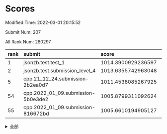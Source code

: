 # Scores

Modified Time: 2022-03-01 20:15:52

Submit Num: 207

All Rank Num: 280297

| rank |               submit               |       score        |       sigma        | pk_num |
| :--- | :--------------------------------- | :----------------- | :----------------- | :----- |
| 1    | jsonzb.test.test_1                 | 1014.3900929236597 | 0.7965682800650395 | 5416   |
| 2    | jsonzb.test.submission_level_4     | 1013.6355742963048 | 0.8233407756079417 | 5413   |
| 5    | cpp.21_12_24.submission-2b2ea0d7   | 1011.4538085267925 | 0.774054809725066  | 5414   |
| 54   | cpp.2022_01_09.submission-5b0e3de2 | 1005.8799311092624 | 0.7206201824930099 | 5418   |
| 55   | cpp.2022_01_09.submission-816672bd | 1005.6610194905127 | 0.725559816582927  | 5416   |


<details>
<summary>全部</summary>

| rank |                 submit                 |       score        |       sigma        | pk_num |
| :--- | :------------------------------------- | :----------------- | :----------------- | :----- |
| 1    | jsonzb.test.test_1                     | 1014.3900929236597 | 0.7965682800650395 | 5416   |
| 2    | jsonzb.test.submission_level_4         | 1013.6355742963048 | 0.8233407756079417 | 5413   |
| 3    | gobigger.level_3.submission_level_3_49 | 1011.5761534108584 | 0.7652130933762925 | 5419   |
| 4    | gobigger.level_3.submission_level_3_10 | 1011.5340154571392 | 0.7873192917531022 | 5417   |
| 5    | cpp.21_12_24.submission-2b2ea0d7       | 1011.4538085267925 | 0.774054809725066  | 5414   |
| 6    | gobigger.level_3.submission_level_3_13 | 1011.4274560341536 | 0.7758181289548681 | 5418   |
| 7    | gobigger.level_3.submission_level_3_5  | 1011.2683334817689 | 0.7636877166884393 | 5420   |
| 8    | gobigger.level_3.submission_level_3_44 | 1011.1027316715443 | 0.8129872304367308 | 5414   |
| 9    | gobigger.level_3.submission_level_3_15 | 1011.0908724278836 | 0.7600591208316642 | 5421   |
| 10   | gobigger.level_3.submission_level_3_38 | 1011.0287265767514 | 0.8021062393999524 | 5422   |
| 11   | gobigger.level_3.submission_level_3_1  | 1010.9495216173962 | 0.7601713282789675 | 5413   |
| 12   | gobigger.level_3.submission_level_3_16 | 1010.9476915312808 | 0.7619643816848631 | 5414   |
| 13   | gobigger.level_3.submission_level_3_7  | 1010.8576188076397 | 0.7554577278558385 | 5418   |
| 14   | gobigger.level_3.submission_level_3_4  | 1010.8442073136473 | 0.7783862287741136 | 5418   |
| 15   | gobigger.level_3.submission_level_3_24 | 1010.76839833517   | 0.7655329806885598 | 5418   |
| 16   | gobigger.level_3.submission_level_3_25 | 1010.6805812607395 | 0.7581222842433759 | 5416   |
| 17   | gobigger.level_3.submission_level_3_33 | 1010.6769766091962 | 0.7685317524791339 | 5417   |
| 18   | gobigger.level_3.submission_level_3_27 | 1010.6443897283092 | 0.7453641398207909 | 5417   |
| 19   | gobigger.level_3.submission_level_3_2  | 1010.5259380912725 | 0.7710846112675246 | 5417   |
| 20   | gobigger.level_3.submission_level_3_34 | 1010.4561404402479 | 0.7565943214685678 | 5415   |
| 21   | gobigger.level_3.submission_level_3_36 | 1010.4016321216368 | 0.7529990650560285 | 5413   |
| 22   | gobigger.level_3.submission_level_3_35 | 1010.2613018901454 | 0.7611510927600802 | 5417   |
| 23   | gobigger.level_3.submission_level_3_40 | 1010.224734501     | 0.7552324357495983 | 5415   |
| 24   | gobigger.level_3.submission_level_3_28 | 1010.2170071282446 | 0.7660863453881105 | 5413   |
| 25   | gobigger.level_3.submission_level_3_22 | 1010.2075392208217 | 0.7657697773241778 | 5414   |
| 26   | gobigger.level_3.submission_level_3_8  | 1010.1799471293004 | 0.7704951193554446 | 5418   |
| 27   | gobigger.level_3.submission_level_3_37 | 1010.1531525660353 | 0.7529114083655495 | 5416   |
| 28   | gobigger.level_3.submission_level_3_42 | 1010.1435939443177 | 0.786642279102172  | 5422   |
| 29   | gobigger.level_3.submission_level_3_23 | 1010.1045442371382 | 0.7439386910980891 | 5413   |
| 30   | gobigger.level_3.submission_level_3_29 | 1010.0948708520934 | 0.7769845457935735 | 5420   |
| 31   | gobigger.level_3.submission_level_3_31 | 1009.9702226756162 | 0.7461394254937382 | 5416   |
| 32   | gobigger.level_3.submission_level_3_43 | 1009.9162193129639 | 0.7902788996597856 | 5417   |
| 33   | gobigger.level_3.submission_level_3_41 | 1009.902279306631  | 0.7823814712219446 | 5413   |
| 34   | gobigger.level_3.submission_level_3_45 | 1009.8068158622629 | 0.7441114794141364 | 5415   |
| 35   | gobigger.level_3.submission_level_3_21 | 1009.7477041601251 | 0.7703617258561893 | 5414   |
| 36   | gobigger.level_3.submission_level_3_20 | 1009.6487589465357 | 0.7427586667031267 | 5415   |
| 37   | gobigger.level_3.submission_level_3_14 | 1009.5608385001449 | 0.7489685927262306 | 5417   |
| 38   | gobigger.level_3.submission_level_3_3  | 1009.4858136505011 | 0.7439987819382557 | 5418   |
| 39   | gobigger.level_3.submission_level_3_18 | 1009.4645937780623 | 0.7647299618630888 | 5414   |
| 40   | gobigger.level_3.submission_level_3_12 | 1009.4601338067832 | 0.7535000384717169 | 5417   |
| 41   | gobigger.level_3.submission_level_3_9  | 1009.3188133696224 | 0.7612955861156411 | 5419   |
| 42   | gobigger.level_3.submission_level_3_47 | 1009.294747898521  | 0.7362576889780054 | 5414   |
| 43   | gobigger.level_3.submission_level_3_32 | 1009.2741874014196 | 0.7547509373652628 | 5412   |
| 44   | gobigger.level_3.submission_level_3_48 | 1009.2713845569347 | 0.7638117695342053 | 5418   |
| 45   | gobigger.level_3.submission_level_3_26 | 1009.2241342561697 | 0.7419784227271907 | 5410   |
| 46   | gobigger.level_3.submission_level_3_17 | 1009.1627988442851 | 0.7347335952953522 | 5415   |
| 47   | gobigger.level_3.submission_level_3_0  | 1009.1374293726659 | 0.7507651792709118 | 5421   |
| 48   | gobigger.level_3.submission_level_3_30 | 1009.1359320772955 | 0.7406755027489517 | 5414   |
| 49   | gobigger.level_3.submission_level_3_39 | 1009.0668344052538 | 0.7430176833132351 | 5422   |
| 50   | gobigger.level_3.submission_level_3_19 | 1008.9797589007416 | 0.7516232976602516 | 5411   |
| 51   | gobigger.level_3.submission_level_3_46 | 1008.8662349538117 | 0.7355092027446904 | 5419   |
| 52   | gobigger.level_3.submission_level_3_6  | 1008.5168187828946 | 0.7731598001795643 | 5416   |
| 53   | gobigger.level_3.submission_level_3_11 | 1008.2212957212489 | 0.7282638390242018 | 5416   |
| 54   | cpp.2022_01_09.submission-5b0e3de2     | 1005.8799311092624 | 0.7206201824930099 | 5418   |
| 55   | cpp.2022_01_09.submission-816672bd     | 1005.6610194905127 | 0.725559816582927  | 5416   |
| 56   | gobigger.level_1.submission_level_1_14 | 1005.3624574799935 | 0.7258124290967541 | 5419   |
| 57   | gobigger.level_1.submission_level_1_13 | 1004.9974311890932 | 0.7138953532930293 | 5414   |
| 58   | gobigger.level_1.submission_level_1_37 | 1004.8902618042381 | 0.7141590751942034 | 5416   |
| 59   | gobigger.level_1.submission_level_1_49 | 1004.5552336228955 | 0.7123609934085331 | 5419   |
| 60   | gobigger.level_1.submission_level_1_43 | 1004.454947082644  | 0.727291216907203  | 5416   |
| 61   | gobigger.level_1.submission_level_1_30 | 1004.2393278147142 | 0.7149019009958416 | 5411   |
| 62   | gobigger.level_1.submission_level_1_46 | 1004.2134733364343 | 0.7164676457407998 | 5415   |
| 63   | gobigger.level_1.submission_level_1_11 | 1004.1625187710422 | 0.726376357447212  | 5419   |
| 64   | gobigger.level_1.submission_level_1_8  | 1004.1275274026995 | 0.7331132594081385 | 5418   |
| 65   | gobigger.level_1.submission_level_1_5  | 1004.1202571645821 | 0.7263673504457387 | 5416   |
| 66   | gobigger.level_1.submission_level_1_10 | 1004.1174322976119 | 0.7257598878748507 | 5418   |
| 67   | gobigger.level_1.submission_level_1_21 | 1004.0950323987156 | 0.7131548411665563 | 5420   |
| 68   | gobigger.level_1.submission_level_1_1  | 1004.0586995910878 | 0.7171468541311815 | 5420   |
| 69   | gobigger.level_1.submission_level_1_17 | 1004.0330864795621 | 0.717902701599555  | 5415   |
| 70   | gobigger.level_1.submission_level_1_36 | 1003.9479110595847 | 0.726876162466466  | 5417   |
| 71   | gobigger.level_1.submission_level_1_47 | 1003.8759522945726 | 0.7119636626464337 | 5419   |
| 72   | gobigger.level_1.submission_level_1_16 | 1003.6629967682792 | 0.7220424364686584 | 5420   |
| 73   | gobigger.level_1.submission_level_1_26 | 1003.630941845143  | 0.711935271969608  | 5419   |
| 74   | gobigger.level_1.submission_level_1_38 | 1003.5925460613698 | 0.7173738866432957 | 5417   |
| 75   | gobigger.level_1.submission_level_1_4  | 1003.5891061659494 | 0.7052693601915515 | 5422   |
| 76   | gobigger.level_1.submission_level_1_48 | 1003.5033889641485 | 0.7215927511423702 | 5422   |
| 77   | gobigger.level_1.submission_level_1_24 | 1003.5004482649992 | 0.7068213137528905 | 5419   |
| 78   | gobigger.level_1.submission_level_1_18 | 1003.4684572524775 | 0.707717032865572  | 5411   |
| 79   | gobigger.level_1.submission_level_1_20 | 1003.4567336567993 | 0.7212190968113956 | 5417   |
| 80   | gobigger.level_1.submission_level_1_12 | 1003.3871458674734 | 0.7247411262379913 | 5419   |
| 81   | gobigger.level_1.submission_level_1_33 | 1003.3700179292886 | 0.7085908308028752 | 5411   |
| 82   | gobigger.level_1.submission_level_1_45 | 1003.3645820952373 | 0.7168930122263356 | 5419   |
| 83   | gobigger.level_1.submission_level_1_29 | 1003.2726664675686 | 0.7288596961239903 | 5422   |
| 84   | gobigger.level_1.submission_level_1_27 | 1003.0983183239398 | 0.7144303729495161 | 5413   |
| 85   | gobigger.level_1.submission_level_1_7  | 1003.0639132024171 | 0.7219341483632775 | 5416   |
| 86   | gobigger.level_1.submission_level_1_19 | 1003.0637187431824 | 0.724020918796357  | 5415   |
| 87   | gobigger.level_1.submission_level_1_15 | 1003.0463336848929 | 0.7231665588101023 | 5419   |
| 88   | gobigger.level_1.submission_level_1_25 | 1003.0252783676987 | 0.7226477872710119 | 5419   |
| 89   | gobigger.level_1.submission_level_1_3  | 1002.9318198619414 | 0.7178231424888645 | 5416   |
| 90   | gobigger.level_1.submission_level_1_32 | 1002.9306555726043 | 0.7276037525747726 | 5418   |
| 91   | gobigger.level_1.submission_level_1_34 | 1002.9013452240179 | 0.715572262993656  | 5414   |
| 92   | gobigger.level_1.submission_level_1_44 | 1002.8776633412634 | 0.7204625189633203 | 5417   |
| 93   | gobigger.level_1.submission_level_1_35 | 1002.8230144339338 | 0.7313947624572579 | 5416   |
| 94   | gobigger.level_1.submission_level_1_9  | 1002.8173480006191 | 0.7146924233406142 | 5416   |
| 95   | gobigger.level_1.submission_level_1_28 | 1002.7040699489512 | 0.7179039532759581 | 5417   |
| 96   | gobigger.level_1.submission_level_1_39 | 1002.6391419126479 | 0.7252617226787589 | 5413   |
| 97   | gobigger.level_1.submission_level_1_42 | 1002.4668782327208 | 0.7236250349322617 | 5414   |
| 98   | gobigger.level_1.submission_level_1_22 | 1002.4319475635019 | 0.7244292209867139 | 5409   |
| 99   | gobigger.level_1.submission_level_1_6  | 1002.4159939070662 | 0.7089373387069645 | 5417   |
| 100  | gobigger.level_1.submission_level_1_41 | 1002.3682790538664 | 0.7199360377533434 | 5416   |
| 101  | gobigger.level_1.submission_level_1_40 | 1002.3461491300903 | 0.7216261343304538 | 5419   |
| 102  | gobigger.level_1.submission_level_1_23 | 1002.1584872944131 | 0.7191547734194201 | 5419   |
| 103  | gobigger.level_1.submission_level_1_0  | 1002.1193051532454 | 0.7157695595160979 | 5420   |
| 104  | gobigger.level_1.submission_level_1_31 | 1002.0719965613368 | 0.7082403564965986 | 5414   |
| 105  | gobigger.level_1.submission_level_1_2  | 1001.9157428655435 | 0.7158836332018803 | 5419   |
| 106  | gobigger.random.submission_random_39   | 996.9301721346787  | 0.7010713487620186 | 5416   |
| 107  | gobigger.random.submission_random_29   | 996.9025113167971  | 0.7032786348486062 | 5416   |
| 108  | gobigger.random.submission_random_12   | 996.8937572126031  | 0.7060079649881092 | 5418   |
| 109  | gobigger.random.submission_random_24   | 996.8265020363626  | 0.7111506163201963 | 5417   |
| 110  | gobigger.random.submission_random_1    | 996.6300641415642  | 0.7189508399167802 | 5417   |
| 111  | gobigger.random.submission_random_37   | 996.6203341652634  | 0.708011082384063  | 5414   |
| 112  | gobigger.random.submission_random_19   | 996.4842329947252  | 0.7081294213627235 | 5420   |
| 113  | gobigger.random.submission_random_18   | 996.4674367842134  | 0.7247398154746227 | 5413   |
| 114  | gobigger.random.submission_random_28   | 996.3617451186576  | 0.727208803829553  | 5414   |
| 115  | gobigger.random.submission_random_44   | 996.340255530882   | 0.7064011529876136 | 5423   |
| 116  | gobigger.random.submission_random_40   | 996.3156518330925  | 0.706010240661384  | 5418   |
| 117  | gobigger.random.submission_random_42   | 996.2084476609575  | 0.7086260072419244 | 5416   |
| 118  | gobigger.random.submission_random_5    | 996.1967879467293  | 0.7103921744042048 | 5414   |
| 119  | gobigger.random.submission_random_9    | 996.1698623136537  | 0.7185587486309016 | 5419   |
| 120  | gobigger.random.submission_random_47   | 996.1511568840838  | 0.7198591490219428 | 5416   |
| 121  | gobigger.random.submission_random_38   | 996.1483993026683  | 0.7265029120335921 | 5417   |
| 122  | gobigger.random.submission_random_48   | 996.0933539986255  | 0.7057222013905954 | 5414   |
| 123  | gobigger.random.submission_random_23   | 996.0873966372345  | 0.7256041273372948 | 5413   |
| 124  | gobigger.random.submission_random_25   | 996.0614478290188  | 0.6994408612405166 | 5423   |
| 125  | gobigger.random.submission_random_13   | 996.046167812792   | 0.714478294343061  | 5422   |
| 126  | gobigger.random.submission_random_41   | 996.0406227430911  | 0.7104175806048485 | 5413   |
| 127  | gobigger.random.submission_random_10   | 996.0169917765569  | 0.7241506739475662 | 5418   |
| 128  | gobigger.random.submission_random_15   | 996.0105588552613  | 0.7188519285115571 | 5419   |
| 129  | gobigger.random.submission_random_34   | 995.9798751592753  | 0.7076150965659126 | 5416   |
| 130  | gobigger.random.submission_random_26   | 995.9341078779967  | 0.7149017361004308 | 5418   |
| 131  | gobigger.random.submission_random_27   | 995.8113504544849  | 0.6974062149783067 | 5418   |
| 132  | gobigger.random.submission_random_11   | 995.8083760718306  | 0.7214979457627152 | 5415   |
| 133  | gobigger.random.submission_random_49   | 995.7475560666293  | 0.7128893420115279 | 5416   |
| 134  | gobigger.random.submission_random_31   | 995.7362010710993  | 0.7199303031564752 | 5412   |
| 135  | gobigger.random.submission_random_16   | 995.6449631257594  | 0.7027047685195734 | 5417   |
| 136  | gobigger.random.submission_random_45   | 995.6228393769939  | 0.7048308283319782 | 5418   |
| 137  | gobigger.random.submission_random_43   | 995.6084249866756  | 0.7070358279637355 | 5416   |
| 138  | gobigger.random.submission_random_14   | 995.5577383201056  | 0.7219611853289606 | 5415   |
| 139  | gobigger.random.submission_random_6    | 995.4883916681281  | 0.7141953668262215 | 5418   |
| 140  | gobigger.random.submission_random_36   | 995.45939975527    | 0.7063305283465284 | 5422   |
| 141  | gobigger.random.submission_random_4    | 995.4569914767991  | 0.7134133244831931 | 5415   |
| 142  | gobigger.random.submission_random_22   | 995.4485633812459  | 0.7128592563592617 | 5412   |
| 143  | gobigger.random.submission_random_8    | 995.4345869039936  | 0.7205571756537413 | 5417   |
| 144  | gobigger.random.submission_random_35   | 995.4329728760927  | 0.7168311778875375 | 5418   |
| 145  | gobigger.random.submission_random_7    | 995.404285614528   | 0.727332187324613  | 5413   |
| 146  | gobigger.random.submission_random_20   | 995.3900760672602  | 0.7174982076662035 | 5419   |
| 147  | gobigger.random.submission_random_21   | 995.3833124646011  | 0.713018851660598  | 5415   |
| 148  | gobigger.random.submission_random_0    | 995.1353156187265  | 0.7184088884394572 | 5415   |
| 149  | gobigger.random.submission_random_33   | 995.0864201261031  | 0.7178408722276212 | 5416   |
| 150  | gobigger.random.submission_random_2    | 995.0153052805148  | 0.7226363146760862 | 5410   |
| 151  | gobigger.random.submission_random_32   | 994.9391758434838  | 0.7120084071345001 | 5419   |
| 152  | gobigger.random.submission_random_30   | 994.9134962094851  | 0.7205576187834069 | 5419   |
| 153  | gobigger.random.submission_random_17   | 994.8580747139218  | 0.7083334373938053 | 5414   |
| 154  | gobigger.random.submission_random_3    | 994.8372378600807  | 0.7063260780734204 | 5420   |
| 155  | gobigger.random.submission_random_46   | 994.2171227191316  | 0.7222787313952731 | 5416   |
| 156  | gobigger.level_2.submission_level_2_22 | 993.7572729815005  | 0.7182402994985649 | 5415   |
| 157  | gobigger.level_2.submission_level_2_19 | 993.6588187646176  | 0.7532280797564331 | 5425   |
| 158  | gobigger.level_2.submission_level_2_20 | 993.5678873817246  | 0.7267569175899339 | 5412   |
| 159  | gobigger.level_2.submission_level_2_25 | 993.5424335114814  | 0.7310901997723894 | 5417   |
| 160  | gobigger.level_2.submission_level_2_31 | 993.4750410834139  | 0.7422514204749686 | 5424   |
| 161  | gobigger.level_2.submission_level_2_10 | 993.2924546150958  | 0.7148066187057515 | 5415   |
| 162  | gobigger.level_2.submission_level_2_7  | 993.2747771087953  | 0.7361328671884028 | 5416   |
| 163  | gobigger.level_2.submission_level_2_27 | 993.1922512141488  | 0.742384780199437  | 5411   |
| 164  | gobigger.level_2.submission_level_2_3  | 992.7540647254053  | 0.741208981252917  | 5419   |
| 165  | gobigger.level_2.submission_level_2_21 | 992.7245397601893  | 0.7452049797013459 | 5415   |
| 166  | gobigger.level_2.submission_level_2_48 | 992.7141825766811  | 0.7411774438479061 | 5414   |
| 167  | gobigger.level_2.submission_level_2_28 | 992.677965059977   | 0.7298639482721119 | 5415   |
| 168  | gobigger.level_2.submission_level_2_44 | 992.6565993148738  | 0.7389295227256811 | 5419   |
| 169  | gobigger.level_2.submission_level_2_33 | 992.6523781959169  | 0.756005742069493  | 5415   |
| 170  | gobigger.level_2.submission_level_2_8  | 992.6173672009386  | 0.7422276805636244 | 5413   |
| 171  | gobigger.level_2.submission_level_2_40 | 992.5910482388224  | 0.7223569283702287 | 5412   |
| 172  | gobigger.level_2.submission_level_2_12 | 992.5612910258931  | 0.7634023684236542 | 5421   |
| 173  | gobigger.level_2.submission_level_2_5  | 992.5252850769318  | 0.7376894285746578 | 5418   |
| 174  | gobigger.level_2.submission_level_2_9  | 992.3851283019297  | 0.740669127372743  | 5419   |
| 175  | gobigger.level_2.submission_level_2_11 | 992.3343822981219  | 0.7225155048028726 | 5413   |
| 176  | gobigger.level_2.submission_level_2_6  | 992.2738686557452  | 0.767249703225607  | 5414   |
| 177  | gobigger.level_2.submission_level_2_2  | 992.2676988076869  | 0.7650706311962857 | 5412   |
| 178  | gobigger.level_2.submission_level_2_30 | 992.2010299051175  | 0.7454964382031962 | 5416   |
| 179  | gobigger.level_2.submission_level_2_14 | 992.1600852299722  | 0.7496912936426626 | 5415   |
| 180  | gobigger.level_2.submission_level_2_16 | 992.1299359821398  | 0.7388251841190073 | 5407   |
| 181  | gobigger.level_2.submission_level_2_42 | 992.1185086631918  | 0.7519119595192739 | 5419   |
| 182  | gobigger.level_2.submission_level_2_41 | 992.094656436763   | 0.7529874334128192 | 5417   |
| 183  | gobigger.level_2.submission_level_2_32 | 991.9852604799471  | 0.7533531095179452 | 5422   |
| 184  | gobigger.level_2.submission_level_2_23 | 991.932154192103   | 0.7546864872606696 | 5420   |
| 185  | gobigger.level_2.submission_level_2_49 | 991.7598100641916  | 0.7519446834087418 | 5413   |
| 186  | gobigger.level_2.submission_level_2_15 | 991.6904222159649  | 0.7532411563908982 | 5412   |
| 187  | gobigger.level_2.submission_level_2_46 | 991.5833591695923  | 0.751212292935436  | 5412   |
| 188  | gobigger.level_2.submission_level_2_38 | 991.4940726502866  | 0.7501780724850909 | 5416   |
| 189  | gobigger.level_2.submission_level_2_35 | 991.4615164117996  | 0.7582966897560932 | 5416   |
| 190  | gobigger.level_2.submission_level_2_18 | 991.4563331187404  | 0.762891022301621  | 5416   |
| 191  | gobigger.level_2.submission_level_2_37 | 991.4011529131685  | 0.761965000539009  | 5413   |
| 192  | gobigger.level_2.submission_level_2_24 | 991.233923500338   | 0.7457162841327766 | 5415   |
| 193  | gobigger.level_2.submission_level_2_43 | 991.1593152363033  | 0.7491231237258856 | 5416   |
| 194  | gobigger.level_2.submission_level_2_0  | 991.0797867382979  | 0.7494397696457669 | 5409   |
| 195  | gobigger.level_2.submission_level_2_1  | 990.950976681727   | 0.7571185862145448 | 5411   |
| 196  | gobigger.level_2.submission_level_2_47 | 990.8858731178718  | 0.7638810368880481 | 5421   |
| 197  | gobigger.level_2.submission_level_2_36 | 990.8176599814119  | 0.7404937670255635 | 5420   |
| 198  | gobigger.level_2.submission_level_2_29 | 990.8048744210162  | 0.7616797191112495 | 5414   |
| 199  | gobigger.level_2.submission_level_2_4  | 990.7841076988174  | 0.7684096186443086 | 5420   |
| 200  | gobigger.level_2.submission_level_2_34 | 990.6730675337371  | 0.777102678990626  | 5413   |
| 201  | gobigger.level_2.submission_level_2_17 | 990.6726810972425  | 0.7392480246296909 | 5414   |
| 202  | gobigger.level_2.submission_level_2_26 | 990.4886816305387  | 0.7758552774341562 | 5421   |
| 203  | gobigger.level_2.submission_level_2_39 | 990.3735596962041  | 0.778681310719547  | 5419   |
| 204  | gobigger.level_2.submission_level_2_45 | 990.3423560775873  | 0.764198238752892  | 5420   |
| 205  | gobigger.level_2.submission_level_2_13 | 989.1090572610959  | 0.7857241819877714 | 5411   |
| 206  | gobigger.none.submission_none_0        | 978.3959678064509  | 1.2922133332509993 | 5417   |
| 207  | gobigger.none.submission_none_1        | 976.9445526171704  | 1.4689258962717    | 5412   |

</details>
